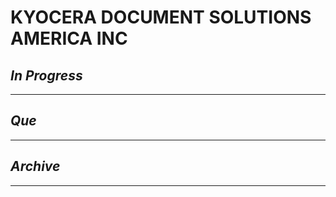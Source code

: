 # KYOCERA DOCUMENT SOLUTIONS AMERICA INC

## *In Progress*

--------------------

## *Que*

-----------------------------------
## *Archive*

-----------------------------------
